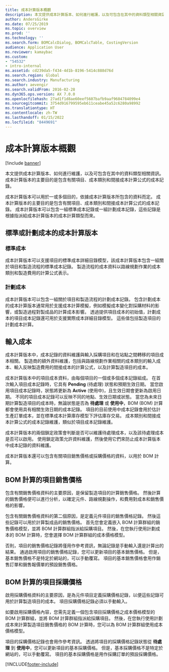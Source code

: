 ```yaml
---
title: 成本計算版本概觀
description: 本文提供成本計算版本、如何進行維護，以及可包含在其中的資料類型相關資訊。 成本計算版本的主要目的是包含有關項目、成本類別和間接成本計算公式的成本記錄。
author: AndersGirke
ms.date: 07/25/2019
ms.topic: overview
ms.prod: ''
ms.technology: ''
ms.search.form: BOMCalcDialog, BOMCalcTable, CostingVersion
audience: Application User
ms.reviewer: kamaybac
ms.custom:
- "54532"
- intro-internal
ms.assetid: cd239da5-f434-4d1b-8196-5414c888d76d
ms.search.region: Global
ms.search.industry: Manufacturing
ms.author: aevengir
ms.search.validFrom: 2016-02-28
ms.dyn365.ops.version: AX 7.0.0
ms.openlocfilehash: 27ad1f1d8ae60eef5607bafb9aaf9604784099e4
ms.sourcegitcommit: 3754d916799595eb611ceabe45a52c6280a98992
ms.translationtype: HT
ms.contentlocale: zh-TW
ms.lasthandoff: 01/15/2022
ms.locfileid: "8449691"
---
```

# <a name="costing-versions-overview"></a>成本計算版本概觀

[!include [banner](../includes/banner.md)]

本文提供成本計算版本、如何進行維護，以及可包含在其中的資料類型相關資訊。 成本計算版本的主要目的是包含有關項目、成本類別和間接成本計算公式的成本記錄。

成本計算版本可以用於一或多個目的，依據成本計算版本所包含的資料而定。 成本計算版本的主要目的是包含有關項目、成本類別和間接成本計算公式的成本記錄。 成本計算版本可以包含一組標準成本記錄或一組計劃成本記錄，這些記錄是根據指派給成本計算版本的成本計算類型而來。

## <a name="costing-versions-for-standard-or-planned-costs"></a>標準或計劃成本的成本計算版本
### <a name="standard-costs"></a>標準成本

成本計算版本可以支援項目的標準成本詳細目錄模型，該成本計算版本包含一組關於項目和製造流程的標準成本記錄。 製造流程的成本資料以路線規劃作業的成本類別和製造費用的計算公式表示。

### <a name="planned-costs"></a>計劃成本

成本計算版本可以包含一組關於項目和製造流程的計劃成本記錄。 包含計劃成本的成本計算版本通常用於支援成本計算模擬，例如模擬成本變化對採購材料的影響，或製造過程對製成品的計算成本影響。 透過提供項目成本的初始值，計劃成本的項目成本記錄還可用於支援實際成本詳細目錄模型。 這些值包括製造項目的計劃成本計算。

## <a name="entering-costs"></a>輸入成本
成本計算版本中，成本記錄的資料維護與輸入採購項目和在站點之間轉移的項目成本相關。 製造商的額外資料維護，包括與路線規劃作業相關的成本類別的輸入成本、輸入反映製造費用的間接成本的計算公式，以及計算製造項目的成本。 

成本計算版本中的項目成本資料，由每個項目的一個或多個成本記錄組成。 在首次輸入項目成本記錄時，它具有 **Pending** (待處理) 狀態和預期生效日期。 當您啟用項目成本記錄時，狀態將更新為 **Active** (使用中)，且生效日期會更新為啟用日期。 不同的項目成本記錄可以反映不同的地點、生效日期或狀態。 當您為未來日期計算製造項目的成本時，無論狀態是否為 **待處理** 或 **使用中**，BOM (BOM) 計算都會使用具有相關生效日期的成本記錄。 項目的目前使用中成本記錄會用於估計生產訂單成本，並在標準成本計算庫存模型下評估庫存交易。 成本類別和間接成本計算公式的成本記錄維護，類似於項目成本記錄維護。 

成本計算版本的兩個鎖定政策會判斷是否可以維護待處理成本，以及該待處理成本是否可以啟用。 使用鎖定政策允許資料維護，然後使用它們來防止成本計算版本中成本記錄的資料維護。 

成本計算版本還可以包含有關項目銷售價格或採購價格的資料，以用於 BOM 計算。

## <a name="item-sales-prices-for-bom-calculations"></a>BOM 計算的項目銷售價格
包含有關銷售價格資料的主要原因，是保留製造項目的計算銷售價格。 然後計算的銷售價格便可以進行分析，以確定元件、路線規劃操作，和費用對成本和銷售價格的影響。 

包含有關銷售價格資料的第二個原因，是定義元件項目的銷售價格記錄。 然後這些記錄可以用於計算製成品的銷售價格。 首先您會定義嵌入 BOM 計算群組的銷售價格模型，並將 BOM 計算群組指派給採購項目。 然後，在您執行使用計劃成本的 BOM 計算時，您會選擇 BOM 計算群組的成本價格模型。 

否則，項目的銷售價格記錄將僅用作參考資訊，無論記錄是手動輸入還是計算出的結果。 通過啟用項目的銷售價格記錄，您可以更新項目的基本銷售價格。 但是，基本銷售價格不是特定於網站的，可以手動覆寫。 項目的基本銷售價格會用作銷售訂單和銷售報價單的預設銷售價格。

## <a name="item-purchase-prices-for-bom-calculations"></a>BOM 計算的項目採購價格
啟用採購價格資料的主要原因，是為元件項目定義採購價格記錄，以便這些記錄可用於計算製造項目的成本。 項目採購價格記錄必須以手動輸入。 

如要啟用採購價格內容，您需先定義一個包含項目採購價格之成本價格模型的 BOM 計算群組，並將 BOM 計算群組指派給採購項目。 然後，在您執行使用計劃成本來計算製造項目銷售價格的 BOM 計算時，您可以為 BOM 計算群組使用成本價格模型。 

項目的採購價格記錄也會用作參考資訊。 透過將項目的採購價格記錄狀態從 **待處理** 到 **使用中**，您可以更新項目的基本採購價格。 但是，基本採購價格不是特定於網站的，可以手動覆寫。 項目的基本採購價格是用作採購訂單的預設採購價格。





[!INCLUDE[footer-include](../../includes/footer-banner.md)]